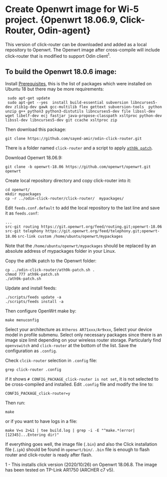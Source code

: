 # Create Openwrt image for Wi-5 project. {Openwrt 18.06.9, Click-Router, Odin-agent}

This version of click-router can be downloaded and added as a local repository to Openwrt. The Openwrt image after cross-compile will include click-router that is modified to support Odin client<sup>1</sup>. 

## To build the Openwrt 18.0.6 image:

Install [Prerequisites](https://openwrt.org/docs/guide-developer/build-system/install-buildsystem), this is the list of packages which were installed on Ubuntu 18 but there may be more requirements:

` sudo apt-get update`  
` sudo apt-get --yes  install build-essential subversion libncurses5-dev zlib1g-dev gawk gcc-multilib flex gettext subversion-tools  python unzip g++ python3 python3-distutils libncurses5-dev file libssl-dev wget libelf-dev ecj fastjar java-propose-classpath xsltproc python-dev libssl-dev libncurses5-dev git ccache xsltproc zip`    

Then download this package:

`git clone https://github.com/sayed-amir/odin-click-router.git`  

There is a folder named `click-router`  and a script to apply [`ath9k patch`](https://github.com/Wi5/odin-wi5/blob/master/odin-patch-driver-ath9k/ath9k-bssid-mask.patch).  

Download Openwrt 18.06.9:

`git clone -b openwrt-18.06 https://github.com/openwrt/openwrt.git openwrt `  


Create local repository directory and copy click-router into it:  

`cd openwrt/`  
`mkdir mypackages`  
`cp -r ../odin-click-router/click-router/  mypackages/` 

Edit `feeds.conf.default` to add the local repository to the last line and save it as `feeds.conf`:  

`...`  
`src-git routing https://git.openwrt.org/feed/routing.git;openwrt-18.06`  
`src-git telephony https://git.openwrt.org/feed/telephony.git;openwrt-18.06` 
`src-link custom /home/ubuntu/openwrt/mypackages`  

Note that the `/home/ubuntu/openwrt/mypackages` should be replaced by an absolute address of mypackages folder in your Linux.


Copy the ath9k patch to the Openwrt folder:  

`cp ../odin-click-router/ath9k-patch.sh .`  
`chmod 777 ath9k-patch.sh`  
`./ath9k-patch.sh`  

Update and install feeds:  

`./scripts/feeds update -a`  
`./scripts/feeds install -a`  


Then configure OpenWrt make by:  

`make menuconfig`  

 Select your architecture as `Atheros AR71xxx/Ar9xxx`, Select your device model in profile submenu. Select only necessary packages since there is an image size limit depending on your wireless router storage. Particularly find `openvswitch` and `click-router` at the bottom of the list. Save the configuration as `.config`.

Check `clcik-router` selection in `.config` file:  

`grep click-router .config`  

if it shows `# CONFIG_PACKAGE_click-router is not set`, it is not selected to be cross-compiled and installed. Edit `.config` file and modify the line to:

`CONFIG_PACKAGE_click-router=y`  


Then run:  

`make`

or if you want to have logs in a file:

`make V=s 2>&1 | tee build.log | grep -i -E "^make.*(error|[12345]...Entering dir)"`  

If everything goes well, the image file (`.bin`) and also the Click installation file (`.ipk`) should be found in `openwrt/bin/`. `.bin` file is enough to flash router and click-router is ready after flash.


1 - This installs click version (2020/10/26) on Openwrt 18.06.8. The image has been tested on TP-Link AR1750 (ARCHER c7 v5).
